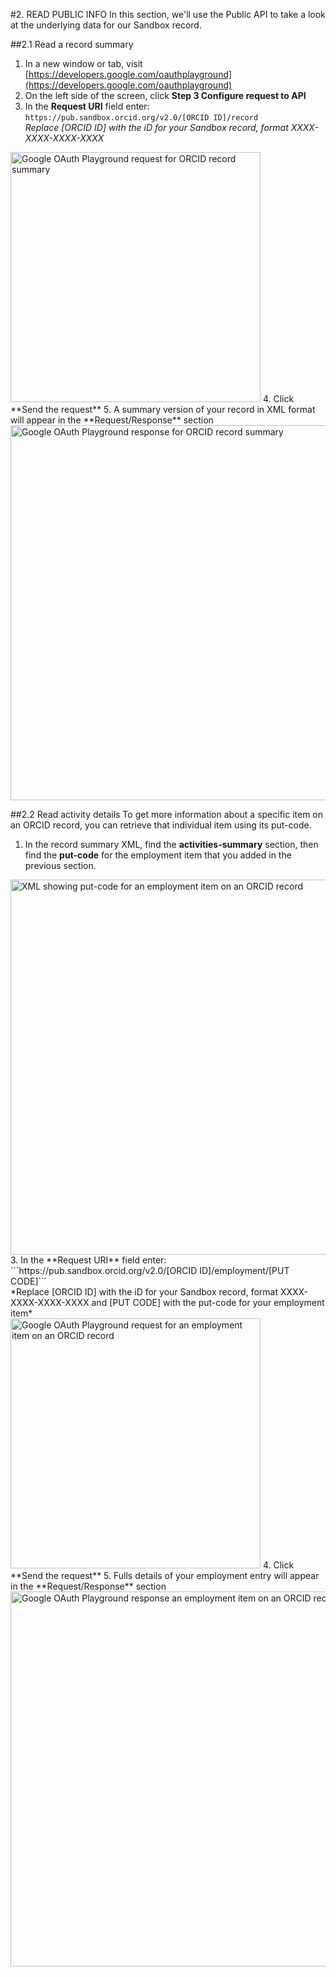 #2. READ PUBLIC INFO
In this section, we'll use the Public API to take a look at the underlying data for our Sandbox record. 

##2.1 Read a record summary
1. In a new window or tab, visit [https://developers.google.com/oauthplayground](https://developers.google.com/oauthplayground)
2. On the left side of the screen, click **Step 3 Configure request to API**
3. In the **Request URI** field enter:<br>
```https://pub.sandbox.orcid.org/v2.0/[ORCID ID]/record```<br>
*Replace [ORCID ID] with the iD for your Sandbox record, format XXXX-XXXX-XXXX-XXXX*<br>
<img src="../images/02-1_request-record.png" width="400" alt="Google OAuth Playground request for ORCID record summary" />
4. Click **Send the request**
5. A summary version of your record in XML format will appear in the **Request/Response** section<br>
<img src="../images/02-1_response-record.png" width="600" alt="Google OAuth Playground response for ORCID record summary" />

##2.2 Read activity details
To get more information about a specific item on an ORCID record, you can retrieve that individual item using its put-code.

1. In the record summary XML, find the **activities-summary** section, then find the **put-code** for the employment item that you added in the previous section.<br>
<img src="../images/02-2_put-code.png" width="600" alt="XML showing put-code for an employment item on an ORCID record" />
3. In the **Request URI** field enter:<br>
```https://pub.sandbox.orcid.org/v2.0/[ORCID ID]/employment/[PUT CODE]```<br>
*Replace [ORCID ID] with the iD for your Sandbox record, format XXXX-XXXX-XXXX-XXXX and [PUT CODE] with the put-code for your employment item*<br>
<img src="../images/02-2_request-employment.png" width="400" alt="Google OAuth Playground request for an employment item on an ORCID record" />
4. Click **Send the request**
5. Fulls details of your employment entry will appear in the **Request/Response** section<br>
<img src="../images/02-2_response-employment.png" width="600" alt="Google OAuth Playground response an employment item on an ORCID record" />